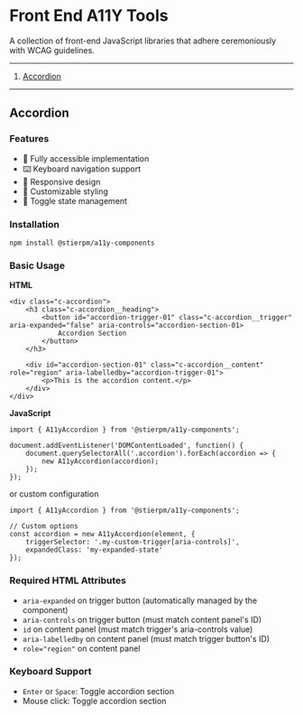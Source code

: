 # Front End A11Y Tools

A collection of front-end JavaScript libraries that adhere ceremoniously with WCAG guidelines.

---
01. [Accordion](#accordion)
---

## Accordion

### Features

- 🌟 Fully accessible implementation
- ⌨️ Keyboard navigation support
- 📱 Responsive design
- 🎨 Customizable styling
- 🔄 Toggle state management

### Installation

`npm install @stierpm/a11y-components`

### Basic Usage

**HTML**

```
<div class="c-accordion">
    <h3 class="c-accordion__heading">
        <button id="accordion-trigger-01" class="c-accordion__trigger" aria-expanded="false" aria-controls="accordion-section-01>
            Accordion Section
        </button>
    </h3>

    <div id="accordion-section-01" class="c-accordion__content" role="region" aria-labelledby="accordion-trigger-01">
        <p>This is the accordion content.</p>
    </div>
</div>
```

**JavaScript**

```
import { A11yAccordion } from '@stierpm/a11y-components';

document.addEventListener('DOMContentLoaded', function() { 
    document.querySelectorAll('.accordion').forEach(accordion => {
        new A11yAccordion(accordion);
    });
});

```
or custom configuration
```
import { A11yAccordion } from '@stierpm/a11y-components';

// Custom options
const accordion = new A11yAccordion(element, {
    triggerSelector: '.my-custom-trigger[aria-controls]',
    expandedClass: 'my-expanded-state'
});

```

### Required HTML Attributes

- `aria-expanded` on trigger button (automatically managed by the component)
- `aria-controls` on trigger button (must match content panel's ID)
- `id` on content panel (must match trigger's aria-controls value)
- `aria-labelledby` on content panel (must match trigger button's ID)
- `role="region"` on content panel

### Keyboard Support

- `Enter` or `Space`: Toggle accordion section
- Mouse click: Toggle accordion section
